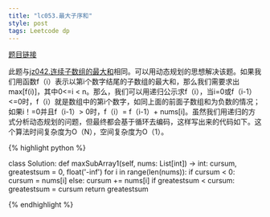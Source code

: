 ```yaml
---
title: "lc053.最大子序和"
style: post
tags: Leetcode dp
---
```


[题目链接](https://leetcode-cn.com/problems/maximum-subarray/)

此题与[jz042.连续子数组的最大和](https://leetcode-cn.com/problems/lian-xu-zi-shu-zu-de-zui-da-he-lcof/)相同。可以用动态规划的思想解决该题。如果我们用函数f（i）表示以第i个数字结尾的子数组的最大和，那么我们需要求出max[f(i)]，其中0<=i < n。那么，我们可以用递归公示求f（i），当i=0或f（i-1）<=0时，f（i）就是数组中的第i个数字，如同上面的前面子数组和为负数的情况；如果i！=0并且f（i-1）> 0时，f（i）= f（i-1）+ nums[i]。虽然我们用递归的方式分析动态规划的问题，但最终都会基于循环去编码，这样写出来的代码如下。这个算法时间复杂度为O（N），空间复杂度为O（1）。

{% highlight python %}

class Solution:
    def maxSubArray1(self, nums: List[int]) -> int:
        cursum, greatestsum = 0, float('-inf')
        for i in range(len(nums)):
            if cursum < 0:
                cursum = nums[i]
            else:
                cursum += nums[i]
            if greatestsum < cursum:
                greatestsum = cursum
        return greatestsum

{% endhighlight %}

